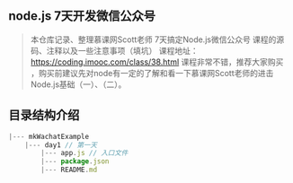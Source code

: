 ## node.js 7天开发微信公众号

> 本仓库记录、整理慕课网Scott老师 7天搞定Node.js微信公众号 课程的源码、注释以及一些注意事项（填坑）
课程地址： https://coding.imooc.com/class/38.html  课程非常不错，推荐大家购买 ，购买前建议先对node有一定的了解和看一下慕课网Scott老师的进击Node.js基础（一）、（二）。


## 目录结构介绍

```js
|--- mkWachatExample
    |--- day1 // 第一天
        |--- app.js // 入口文件
        |--- package.json
        |--- README.md
```
